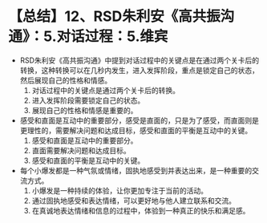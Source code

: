 # 【总结】12、RSD朱利安《高共振沟通》：5.对话过程：5.维宾

-   RSD朱利安《高共振沟通》中提到对话过程中的关键点是在通过两个关卡后的转换，这种转换可以在几秒内发生，进入发挥阶段，重点是锁定自己的状态，然后展现自己的性格和情感。
    1.  对话过程中的关键点是通过两个关卡后的转换。
    2.  进入发挥阶段需要锁定自己的状态。
    3.  展现自己的性格和情感是重要的。
-   感受和直面是互动中的重要部分，感受是直面的，只是为了感受，而直面则是更理性的，需要解决问题和达成目标，感受和直面的平衡是互动中的关键。
    1.  感受和直面是互动中的重要部分。
    2.  直面需要解决问题和达成目标。
    3.  感受和直面的平衡是互动中的关键。
-   每个小爆发都是一种气氛或情绪，固执地感受到并表达出来，是一种重要的交流方式。
    1.  小爆发是一种持续的体验，让你更加专注于当前的活动。
    2.  通过固执地感受和表达情绪，可以更好地与他人建立联系和交流。
    3.  在真诚地表达情绪和信息的过程中，体验到一种真正的快乐和满足感。